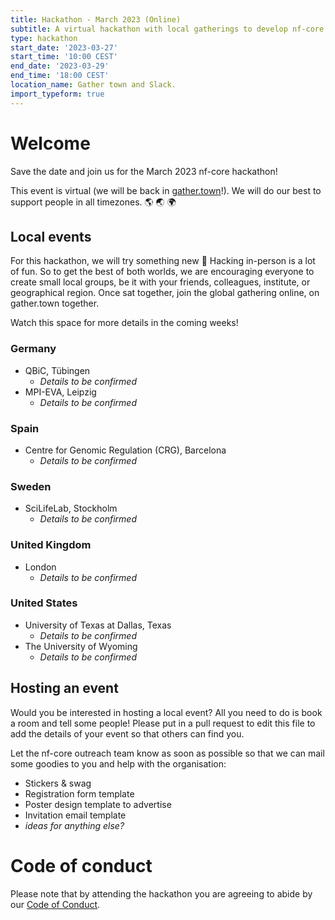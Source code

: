 ```yaml
---
title: Hackathon - March 2023 (Online)
subtitle: A virtual hackathon with local gatherings to develop nf-core together
type: hackathon
start_date: '2023-03-27'
start_time: '10:00 CEST'
end_date: '2023-03-29'
end_time: '18:00 CEST'
location_name: Gather town and Slack.
import_typeform: true
---
```


# Welcome

Save the date and join us for the March 2023 nf-core hackathon!

This event is virtual (we will be back in [gather.town](https://gather.town/)!).
We will do our best to support people in all timezones. :earth_americas: :earth_asia: :earth_africa:

## Local events

For this hackathon, we will try something new 🚀
Hacking in-person is a lot of fun. So to get the best of both worlds, we are encouraging everyone to create small local groups, be it with your friends, colleagues, institute, or geographical region.
Once sat together, join the global gathering online, on gather.town together.

Watch this space for more details in the coming weeks!

### Germany

- QBiC, Tübingen
  - _Details to be confirmed_
- MPI-EVA, Leipzig
  - _Details to be confirmed_
  
### Spain

- Centre for Genomic Regulation (CRG), Barcelona
  - _Details to be confirmed_

### Sweden

- SciLifeLab, Stockholm
  - _Details to be confirmed_

### United Kingdom

- London
  - _Details to be confirmed_

### United States

- University of Texas at Dallas, Texas
  - _Details to be confirmed_
- The University of Wyoming
  - _Details to be confirmed_

## Hosting an event

Would you be interested in hosting a local event? All you need to do is book a room and tell some people!
Please put in a pull request to edit this file to add the details of your event so that others can find you.

Let the nf-core outreach team know as soon as possible so that we can mail some goodies to you and help with the organisation:

- Stickers & swag
- Registration form template
- Poster design template to advertise
- Invitation email template
- _ideas for anything else?_

<!--

# Registration

Registration is now OPEN! Please sign up [here](https://scilifelab.typeform.com/march-2022) or in the widget below.

> ~~Registration deadline for swag (🕺) is  Feburary 20th~~, the swag deadline has now passed. However the registration form for attending remains open until the event itself.

<div data-tf-widget="lZIzguMP" style="width:100%;height:700px;color:#FFFFFF;"></div>

Please check back here for more details about the event and keep an eye out on twitter and on Slack,
but in the mean time - book the dates in your calendar!

-->

# Code of conduct

Please note that by attending the hackathon you are agreeing to abide by our [Code of Conduct](https://nf-co.re/code_of_conduct).
